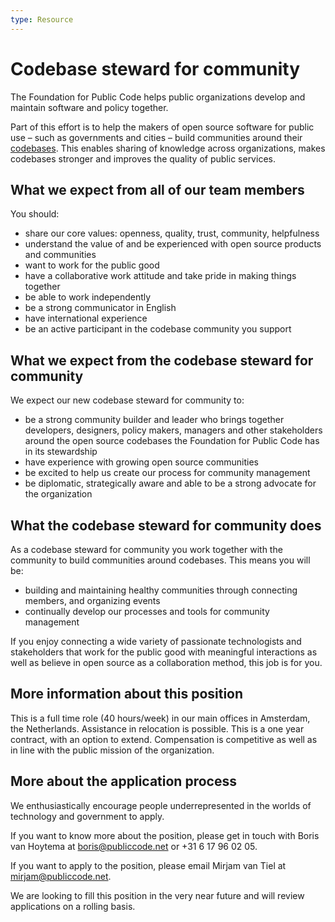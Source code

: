```yaml
---
type: Resource
---
```


# Codebase steward for community

The Foundation for Public Code helps public organizations develop and maintain software and policy together.

Part of this effort is to help the makers of open source software for public use – such as governments and cities – build communities around their [codebases](../glossary/codebase-definition.md). This enables sharing of knowledge across organizations, makes codebases stronger and improves the quality of public services.

## What we expect from all of our team members

You should:

- share our core values: openness, quality, trust, community, helpfulness
- understand the value of and be experienced with open source products and communities
- want to work for the public good
- have a collaborative work attitude and take pride in making things together
- be able to work independently
- be a strong communicator in English
- have international experience
- be an active participant in the codebase community you support

## What we expect from the codebase steward for community

We expect our new codebase steward for community to:

- be a strong community builder and leader who brings together developers, designers, policy makers, managers and other stakeholders around the open source codebases the Foundation for Public Code has in its stewardship
- have experience with growing open source communities
- be excited to help us create our process for community management
- be diplomatic, strategically aware and able to be a strong advocate for the organization

## What the codebase steward for community does

As a codebase steward for community you work together with the community to build communities around codebases. This means you will be:

- building and maintaining healthy communities through connecting members, and organizing events
- continually develop our processes and tools for community management

If you enjoy connecting a wide variety of passionate technologists and stakeholders that work for the public good with meaningful interactions as well as believe in open source as a collaboration method, this job is for you.

## More information about this position

This is a full time role (40 hours/week) in our main offices in Amsterdam, the Netherlands. Assistance in relocation is possible. 
This is a one year contract, with an option to extend. Compensation is competitive as well as in line with the public mission of the organization.

## More about the application process

We enthusiastically encourage people underrepresented in the worlds of technology and government to apply.

If you want to know more about the position, please get in touch with Boris van Hoytema at boris@publiccode.net or +31 6 17 96 02 05.

If you want to apply to the position, please email Mirjam van Tiel at mirjam@publiccode.net.

We are looking to fill this position in the very near future and will review applications on a rolling basis.
